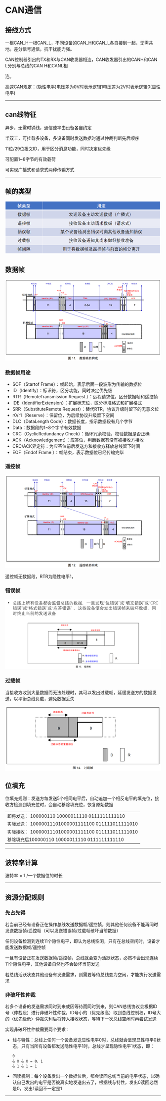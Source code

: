 # CAN通信

## 接线方式

一根CAN_H一根CAN_L，不同设备的CAN_H和CAN_L各自接到一起，无需共地。差分信号通信，抗干扰能力强。

CAN控制器引出的TX和RX与CAN收发器相连，CAN收发器引出的CANH和CAN L分别与总线的CAN H和CANL相

连。

高速CAN规定：(隐性电平)电压差为0V时表示逻辑1电压差为2V时表示逻辑0(显性电平)

---



## can线特征

异步，无需时钟线，通信速率由设备各自约定

半双工，可挂载多设备，多设备同时发送数据时通过仲裁判断先后顺序

11位/29位报文ID，用于区分消息功能，同时决定优先级

可配置1~8字节的有效载荷

可实现广播式和请求式两种传输方式

---



## 帧的类型

![1738662855441](image/can/1738662855441.png)

## 数据帧

![1738663550865](image/can/1738663550865.png)

### 数据帧用途

* SOF（Startof Frame）：帧起始，表示后面一段波形为传输的数据位
* ID（Identify）：标识符，区分功能，同时决定优先级
* RTR（RemoteTransmission Request ）：远程请求位，区分数据帧和遥控帧
* IDE（IdentifierExtension）：扩展标志位，区分标准格式和扩展格式
* SRR（SubstituteRemote Request）：替代RTR，协议升级时留下的无意义位
* r0/r1（Reserve）：保留位，为后续协议升级留下空间
* DLC（DataLength Code）：数据长度，指示数据段有几个字节
* Data：数据段的1~8个字节有效数据
* CRC（CyclicRedundancy Check）：循环冗余校验，校验数据是否正确
* ACK（Acknowledgement）：应答位，判断数据有没有被接收方接收
* CRC/ACK界定符：为应答位前后发送方和接收方释放总线留下时间
* EOF（Endof Frame ）：帧结束，表示数据位已经传输完毕

### 遥控帧

![1739950410593](image/can/1739950410593.png)

遥控帧无数据段，RTR为隐性电平1，

### 错误帧

![1739950473151](image/can/1739950473151.png)

### 过载帧

当接收方收到大量数据而无法处理时，其可以发出过载帧，延缓发送方的数据发送，以平衡总线负载，避免数据丢失

![1739950525765](image/can/1739950525765.png)

## 位填充

位填充规则：发送方每发送5个相同电平后，自动追加一个相反电平的填充位，接收方检测到填充位时，会自动移除填充位，恢复原始数据

|                                                      |
| ---------------------------------------------------- |
| 即将发送：  100000110     10000011110  0111111111110 |
| 实际发送：  10000011101000001111100  011111011111010 |
| 实际接收：  10000011101000001111100  011111011111010 |
| 移除填充后100000110     10000011110  0111111111110   |

---



## 波特率计算

波特率 = 1 /一个数据位的时长

---



## 资源分配规则

### 先占先得

若当前已经有设备正在操作总线发送数据帧/遥控帧，则其他任何设备不能再同时发送数据帧/遥控帧（可以发送错误帧/过载帧破坏当前数据）

任何设备检测到连续11个隐性电平，即认为总线空闲，只有在总线空闲时，设备才能发送数据帧/遥控帧

一旦有设备正在发送数据帧/遥控帧，总线就会变为活跃状态，必然不会出现连续11个隐性电平，其他设备自然也不会破坏当前发送

若总线活跃状态其他设备有发送需求，则需要等待总线变为空闲，才能执行发送需求

### 非破坏性仲裁

若多个设备的发送需求同时到来或因等待而同时到来，则CAN总线协议会根据ID号（仲裁段）进行非破坏性仲裁，ID号小的（优先级高）取到总线控制权，ID号大的（优先级低）仲裁失利后将转入接收状态，等待下一次总线空闲时再尝试发送

实现非破坏性仲裁需要两个要求：

* 线与特性：总线上任何一个设备发送显性电平0时，总线就会呈现显性电平0状态，只有当所有设备都发送隐性电平1时，总线才呈现隐性电平1状态，即：
  ```
  0
  & X & X = 0，1
  & 1 & 1 = 1
  ```
* 回读机制：每个设备发出一个数据位后，都会读回总线当前的电平状态，以确认自己发出的电平是否被真实地发送出去了，根据线与特性，发出0读回必然是0，发出1读回不一定是1

---
